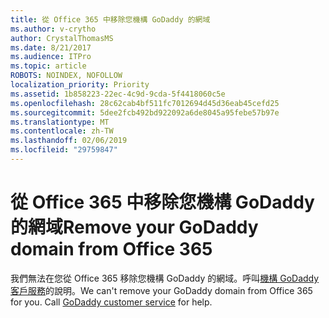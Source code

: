```yaml
---
title: 從 Office 365 中移除您機構 GoDaddy 的網域
ms.author: v-crytho
author: CrystalThomasMS
ms.date: 8/21/2017
ms.audience: ITPro
ms.topic: article
ROBOTS: NOINDEX, NOFOLLOW
localization_priority: Priority
ms.assetid: 1b858223-22ec-4c9d-9cda-5f4418060c5e
ms.openlocfilehash: 28c62cab4bf511fc7012694d45d36eab45cefd25
ms.sourcegitcommit: 5dee2fcb492bd922092a6de8045a95febe57b97e
ms.translationtype: MT
ms.contentlocale: zh-TW
ms.lasthandoff: 02/06/2019
ms.locfileid: "29759847"
---
```

# <a name="remove-your-godaddy-domain-from-office-365"></a><span data-ttu-id="e9686-102">從 Office 365 中移除您機構 GoDaddy 的網域</span><span class="sxs-lookup"><span data-stu-id="e9686-102">Remove your GoDaddy domain from Office 365</span></span>

<span data-ttu-id="e9686-p101">我們無法在您從 Office 365 移除您機構 GoDaddy 的網域。呼叫[機構 GoDaddy 客戶服務](https://www.godaddy.com/contact-us.aspx.aspx)的說明。</span><span class="sxs-lookup"><span data-stu-id="e9686-p101">We can't remove your GoDaddy domain from Office 365 for you. Call [GoDaddy customer service](https://www.godaddy.com/contact-us.aspx.aspx) for help.</span></span> 
  

